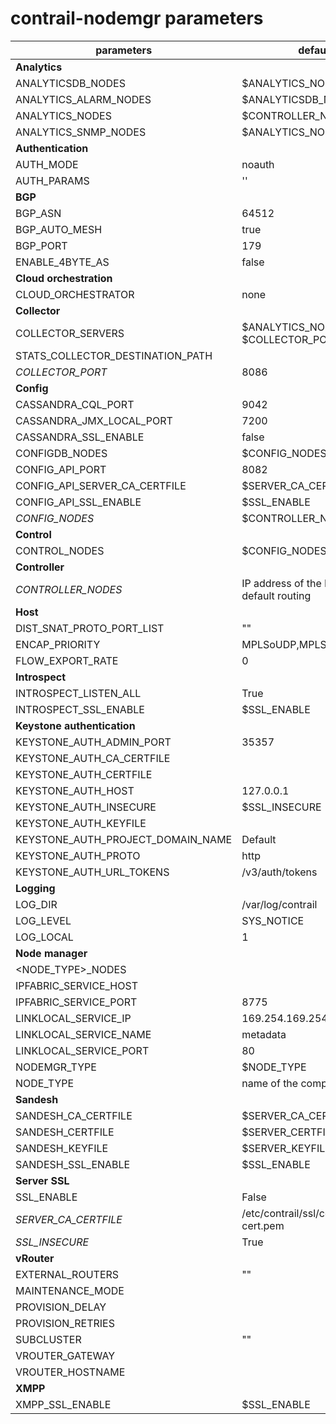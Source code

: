 # contrail-nodemgr parameters

| parameters                        | default                                        |
| --------------------------------- | ---------------------------------------------- |
| **Analytics**                     |                                                |
| ANALYTICSDB_NODES                 | $ANALYTICS_NODES                               |
| ANALYTICS_ALARM_NODES             | $ANALYTICSDB_NODES                             |
| ANALYTICS_NODES                   | $CONTROLLER_NODES                              |
| ANALYTICS_SNMP_NODES              | $ANALYTICS_NODES                               |
| **Authentication**                |                                                |
| AUTH_MODE                         | noauth                                         |
| AUTH_PARAMS                       | ''                                             |
| **BGP**                           |                                                |
| BGP_ASN                           | 64512                                          |
| BGP_AUTO_MESH                     | true                                           |
| BGP_PORT                          | 179                                            |
| ENABLE_4BYTE_AS                   | false                                          |
| **Cloud orchestration**           |                                                |
| CLOUD_ORCHESTRATOR                | none                                           |
| **Collector**                     |                                                |
| COLLECTOR_SERVERS                 | $ANALYTICS_NODES with $COLLECTOR_PORT          |
| STATS_COLLECTOR_DESTINATION_PATH  |                                                |
| *COLLECTOR_PORT*                  | 8086                                           |
| **Config**                        |                                                |
| CASSANDRA_CQL_PORT                | 9042                                           |
| CASSANDRA_JMX_LOCAL_PORT          | 7200                                           |
| CASSANDRA_SSL_ENABLE              | false                                          |
| CONFIGDB_NODES                    | $CONFIG_NODES                                  |
| CONFIG_API_PORT                   | 8082                                           |
| CONFIG_API_SERVER_CA_CERTFILE     | $SERVER_CA_CERTFILE                            |
| CONFIG_API_SSL_ENABLE             | $SSL_ENABLE                                    |
| *CONFIG_NODES*                    | $CONTROLLER_NODES                              |
| **Control**                       |                                                |
| CONTROL_NODES                     | $CONFIG_NODES                                  |
| **Controller**                    |                                                |
| *CONTROLLER_NODES*                | IP address of the NIC performs default routing |
| **Host**                          |                                                |
| DIST_SNAT_PROTO_PORT_LIST         | ""                                             |
| ENCAP_PRIORITY                    | MPLSoUDP,MPLSoGRE,VXLAN                        |
| FLOW_EXPORT_RATE                  | 0                                              |
| **Introspect**                    |                                                |
| INTROSPECT_LISTEN_ALL             | True                                           |
| INTROSPECT_SSL_ENABLE             | $SSL_ENABLE                                    |
| **Keystone authentication**       |                                                |
| KEYSTONE_AUTH_ADMIN_PORT          | 35357                                          |
| KEYSTONE_AUTH_CA_CERTFILE         |                                                |
| KEYSTONE_AUTH_CERTFILE            |                                                |
| KEYSTONE_AUTH_HOST                | 127.0.0.1                                      |
| KEYSTONE_AUTH_INSECURE            | $SSL_INSECURE                                  |
| KEYSTONE_AUTH_KEYFILE             |                                                |
| KEYSTONE_AUTH_PROJECT_DOMAIN_NAME | Default                                        |
| KEYSTONE_AUTH_PROTO               | http                                           |
| KEYSTONE_AUTH_URL_TOKENS          | /v3/auth/tokens                                |
| **Logging**                       |                                                |
| LOG_DIR                           | /var/log/contrail                              |
| LOG_LEVEL                         | SYS_NOTICE                                     |
| LOG_LOCAL                         | 1                                              |
| **Node manager**                  |                                                |
| <NODE_TYPE>_NODES                 |                                                |
| IPFABRIC_SERVICE_HOST             |                                                |
| IPFABRIC_SERVICE_PORT             | 8775                                           |
| LINKLOCAL_SERVICE_IP              | 169.254.169.254                                |
| LINKLOCAL_SERVICE_NAME            | metadata                                       |
| LINKLOCAL_SERVICE_PORT            | 80                                             |
| NODEMGR_TYPE                      | $NODE_TYPE                                     |
| NODE_TYPE                         | name of the component                          |
| **Sandesh**                       |                                                |
| SANDESH_CA_CERTFILE               | $SERVER_CA_CERTFILE                            |
| SANDESH_CERTFILE                  | $SERVER_CERTFILE                               |
| SANDESH_KEYFILE                   | $SERVER_KEYFILE                                |
| SANDESH_SSL_ENABLE                | $SSL_ENABLE                                    |
| **Server SSL**                    |                                                |
| SSL_ENABLE                        | False                                          |
| *SERVER_CA_CERTFILE*              | /etc/contrail/ssl/certs/ca-cert.pem            |
| *SSL_INSECURE*                    | True                                           |
| **vRouter**                       |                                                |
| EXTERNAL_ROUTERS                  | ""                                             |
| MAINTENANCE_MODE                  |                                                |
| PROVISION_DELAY                   |                                                |
| PROVISION_RETRIES                 |                                                |
| SUBCLUSTER                        | ""                                             |
| VROUTER_GATEWAY                   |                                                |
| VROUTER_HOSTNAME                  |                                                |
| **XMPP**                          |                                                |
| XMPP_SSL_ENABLE                   | $SSL_ENABLE                                    |
